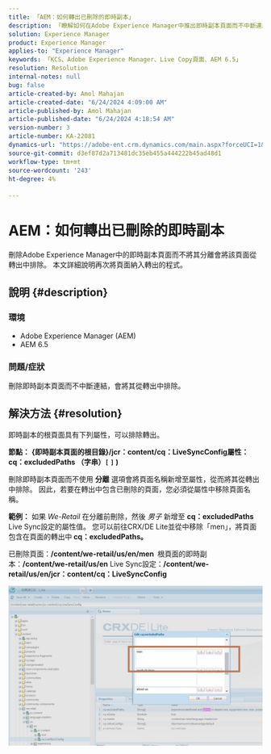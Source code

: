 ```yaml
---
title: 「AEM：如何轉出已刪除的即時副本」
description: 「瞭解如何在Adobe Experience Manager中推出即時副本頁面而不中斷連結。」
solution: Experience Manager
product: Experience Manager
applies-to: "Experience Manager"
keywords: 「KCS、Adobe Experience Manager、Live Copy頁面、AEM 6.5」
resolution: Resolution
internal-notes: null
bug: false
article-created-by: Amol Mahajan
article-created-date: "6/24/2024 4:09:00 AM"
article-published-by: Amol Mahajan
article-published-date: "6/24/2024 4:18:54 AM"
version-number: 3
article-number: KA-22081
dynamics-url: "https://adobe-ent.crm.dynamics.com/main.aspx?forceUCI=1&pagetype=entityrecord&etn=knowledgearticle&id=ecb6b27b-df31-ef11-8409-00224809adb3"
source-git-commit: d3ef87d2a713481dc35eb455a444222b45ad48d1
workflow-type: tm+mt
source-wordcount: '243'
ht-degree: 4%

---
```


# AEM：如何轉出已刪除的即時副本


刪除Adobe Experience Manager中的即時副本頁面而不將其分離會將該頁面從轉出中排除。 本文詳細說明再次將頁面納入轉出的程式。

## 說明 {#description}


### <b>環境</b>

- Adobe Experience Manager (AEM)
- AEM 6.5




### <b>問題/症狀</b>

刪除即時副本頁面而不中斷連結，會將其從轉出中排除。


## 解決方法 {#resolution}


即時副本的根頁面具有下列屬性，&#x200B;可&#x200B;以排除轉出。

<b>節點：</b> <b>{即時副本頁面的根目錄}/jcr：content/cq：LiveSyncConfig屬性： cq：excludedPaths （字串）`[` `]` )</b>

刪除即時副本頁面而不使用 <b>分離</b> 選項會將頁面名稱新增至屬性，從而將其從轉出中排除。 因此，若要在轉出中包含已刪除的頁面，您必須從屬性中移除頁面名稱。

<b>範例：</b>
如果 *We-Retail* 在分離前刪除，然後 *男子* 新增至 <b>cq：excludedPaths </b>Live Sync設定的屬性值。
您可以前往CRX/DE Lite並從中移除「men」，將頁面包含在頁面的轉出中<b> cq：excludedPaths。</b>

已刪除頁面：<b>/content/we-retail/us/en/men </b>
根頁面的即時副本：<b>/content/we-retail/us/en</b>
Live Sync設定：<b>/content/we-retail/us/en/jcr：content/cq：LiveSyncConfig</b>

![](assets/a7eb936c-03f6-ed11-8848-6045bd006295.png)
